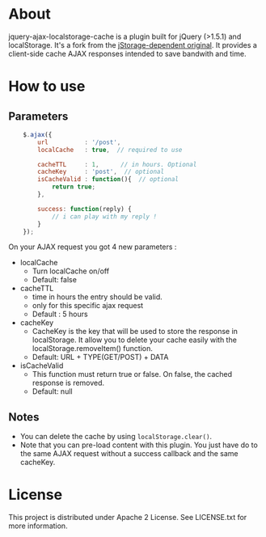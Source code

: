 # About 
jquery-ajax-localstorage-cache is a plugin built for jQuery (>1.5.1) and localStorage. It's a fork from the [jStorage-dependent original](https://github.com/nectify/jquery-ajax-jstorage-cache). It provides a client-side cache AJAX responses intended to save bandwith and time. 

# How to use 

## Parameters
```javascript
	$.ajax({
		url          : '/post',
		localCache   : true,  // required to use

		cacheTTL     : 1,      // in hours. Optional
		cacheKey     : 'post',  // optional
		isCacheValid : function(){  // optional
			return true;
		},

		success: function(reply) {
			// i can play with my reply ! 
		}
	});
```
On your AJAX request you got 4 new parameters :

* localCache
	* Turn localCache on/off
	* Default: false
* cacheTTL
    * time in hours the entry should be valid. 
    * only for this specific ajax request
    * Default : 5 hours
* cacheKey
	* CacheKey is the key that will be used to store the response in localStorage. It allow you to delete your cache easily with the localStorage.removeItem() function.
	* Default: URL + TYPE(GET/POST) + DATA
* isCacheValid
	* This function must return true or false. On false, the cached response is removed.
	* Default: null


## Notes

* You can delete the cache by using `localStorage.clear()`.
* Note that you can pre-load content with this plugin. You just have do to the same AJAX request without a success callback and the same cacheKey.

# License

This project is distributed under Apache 2 License. See LICENSE.txt for more information.
